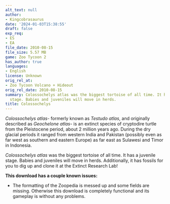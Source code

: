 ```yaml
---
alt_text: null
author:
- Kingcobrasaurus
date: '2024-01-03T15:38:55'
draft: false
exp_req:
- ES
- EA
file_date: 2010-08-15
file_size: 5.57 MB
game: Zoo Tycoon 2
has_author: true
languages:
- English
license: Unknown
orig_rel_at:
- Zoo Tycoon Volcano + Hideout
orig_rel_date: 2010-08-15
summary: Colossochelys atlas was the biggest tortoise of all time. It has a juvenile
  stage. Babies and juveniles will move in herds.
title: Colossochelys
---
```

*Colossochelys atlas*- formerly known as *Testudo atlas*, and originally described as *Geochelone atlas*- is an extinct species of cryptodire turtle from the Pleistocene period, about 2 million years ago. During the dry glacial periods it ranged from western India and Pakistan (possibly even as far west as southern and eastern Europe) as far east as Sulawesi and Timor in Indonesia.

*Colossochelys atlas* was the biggest tortoise of all time. It has a juvenile stage. Babies and juveniles will move in herds. Additionally, it has fossils for you to dig up and clone it at the Extinct Research Lab!

**This download has a couple known issues:**
- The formatting of the Zoopedia is messed up and some fields are missing. Otherwise this download is completely functional and its gameplay is without any problems.